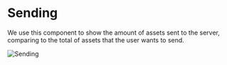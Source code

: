 # Sending

We use this component to show the amount of assets sent to the server, comparing to the total of assets that the user wants to send.

![Sending](https://i.ibb.co/p1J3g1d/Sending.png)